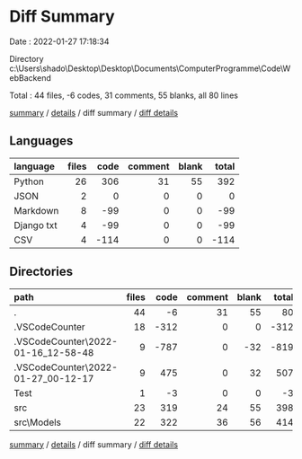 # Diff Summary

Date : 2022-01-27 17:18:34

Directory c:\Users\shado\Desktop\Desktop\Documents\ComputerProgramme\Code\WebBackend

Total : 44 files,  -6 codes, 31 comments, 55 blanks, all 80 lines

[summary](results.md) / [details](details.md) / diff summary / [diff details](diff-details.md)

## Languages
| language | files | code | comment | blank | total |
| :--- | ---: | ---: | ---: | ---: | ---: |
| Python | 26 | 306 | 31 | 55 | 392 |
| JSON | 2 | 0 | 0 | 0 | 0 |
| Markdown | 8 | -99 | 0 | 0 | -99 |
| Django txt | 4 | -99 | 0 | 0 | -99 |
| CSV | 4 | -114 | 0 | 0 | -114 |

## Directories
| path | files | code | comment | blank | total |
| :--- | ---: | ---: | ---: | ---: | ---: |
| . | 44 | -6 | 31 | 55 | 80 |
| .VSCodeCounter | 18 | -312 | 0 | 0 | -312 |
| .VSCodeCounter\2022-01-16_12-58-48 | 9 | -787 | 0 | -32 | -819 |
| .VSCodeCounter\2022-01-27_00-12-17 | 9 | 475 | 0 | 32 | 507 |
| Test | 1 | -3 | 0 | 0 | -3 |
| src | 23 | 319 | 24 | 55 | 398 |
| src\Models | 22 | 322 | 36 | 56 | 414 |

[summary](results.md) / [details](details.md) / diff summary / [diff details](diff-details.md)